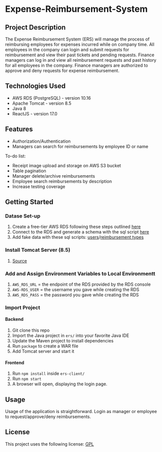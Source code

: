 # Expense-Reimbursement-System
## Project Description

The Expense Reimbursement System (ERS) will manage the process of reimbursing employees for expenses incurred while on company time. All employees in the company can login and submit requests for reimbursement and view their past tickets and pending requests. Finance managers can log in and view all reimbursement requests and past history for all employees in the company. Finance managers are authorized to approve and deny requests for expense reimbursement.
## Technologies Used

* AWS RDS (PostgreSQL) - version 10.16
* Apache Tomcat - version 8.5
* Java 8
* ReactJS - version 17.0

## Features
* Authorization/Authentication
* Managers can search for reimbursements by employee ID or name
  

To-do list:
* Receipt image upload and storage on AWS S3 bucket
* Table pagination
* Manager delete/archive reimbursements
* Employee search reimbursements by description
* Increase testing coverage
  

## Getting Started
### Datase Set-up
1. Create a free-tier AWS RDS following these steps outlined [here](https://github.com/210419-USF-BSN-Java/notes/blob/main/setup/aws.md)
2. Connect to the RDS and generate a schema with the sql script [here](https://github.com/chefThomas/Expense-Reimbursement-System/blob/main/sql%20scripts/db-schema.sql)
3. Add fake data with these sql scripts: [users](https://github.com/chefThomas/Expense-Reimbursement-System/blob/main/sql%20scripts/insert-users.sql)/[reimbursement types](https://github.com/chefThomas/Expense-Reimbursement-System/blob/main/sql%20scripts/insert-reimbursement-types.sql)

### Install Tomcat Server (8.5) 
1. [Source](https://tomcat.apache.org/download-80.cgi)

### Add and Assign Environment Variables to Local Environmentt
1. `AWS_RDS_URL` = the endpoint of the RDS provided by the RDS console
2. `AWS-RDS_USER` = the username you gave while creating the RDS
3. `AWS_RDS_PASS` = the password you gave while creating the RDS
### Import Project
#### Backend
1. Git clone this repo 
2. Import the Java project in `ers/` into your favorite Java IDE
3. Update the Maven project to install dependencies
4. Run `package` to create a WAR file
5. Add Tomcat server and start it
#### Frontend
1. Run `npm install` inside `ers-client/`
2. Run `npm start` 
3. A browser will open, displaying the login page.
   
## Usage
Usage of the application is straightforward. Login as manager or employee to request/approve/deny reimbursements.  


## License

This project uses the following license: [GPL](https://en.wikipedia.org/wiki/GNU_General_Public_License)
